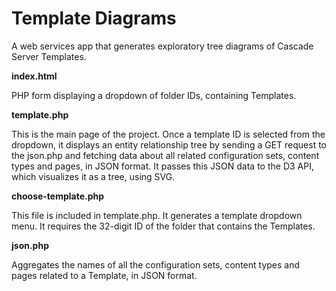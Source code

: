 # Template Diagrams

A web services app that generates exploratory tree diagrams of Cascade Server Templates.

**index.html**

PHP form displaying a dropdown of folder IDs, containing Templates.

**template.php**

This is the main page of the project. Once a template ID is selected from the dropdown, it displays an entity relationship tree by sending a GET request to the json.php and fetching data about all related configuration sets, content types and pages, in JSON format. It passes this JSON data to the D3 API, which visualizes it as a tree, using SVG.

**choose-template.php**

This file is included in template.php. It generates a template dropdown menu. It requires the 32-digit ID of the folder that contains the Templates.

**json.php**

Aggregates the names of all the configuration sets, content types and pages related to a Template, in JSON format.
